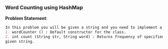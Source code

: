 ### Word Counting using HashMap

**Problem Statement**: 
```markdown
In this problem you will be given a string and you need to implement a method which will return the number of times given word is repeated in the given string.
1. wordCounter () : Default constructor for the class.
2. int count (String str, String word) : Returns frequency of specified word in the
given string.
```
